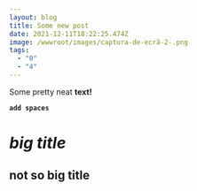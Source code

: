 ```yaml
---
layout: blog
title: Some new post
date: 2021-12-11T18:22:25.474Z
image: /wwwroot/images/captura-de-ecrã-2-.png
tags:
  - "0"
  - "4"
---
```

Some pretty neat **text!**

**`add spaces`**

# ***big title***

## not so big title